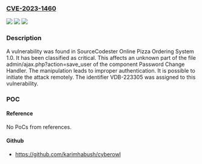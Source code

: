 ### [CVE-2023-1460](https://cve.mitre.org/cgi-bin/cvename.cgi?name=CVE-2023-1460)
![](https://img.shields.io/static/v1?label=Product&message=Online%20Pizza%20Ordering%20System&color=blue)
![](https://img.shields.io/static/v1?label=Version&message=%3D%201.0%20&color=brighgreen)
![](https://img.shields.io/static/v1?label=Vulnerability&message=CWE-287%20Improper%20Authentication&color=brighgreen)

### Description

A vulnerability was found in SourceCodester Online Pizza Ordering System 1.0. It has been classified as critical. This affects an unknown part of the file admin/ajax.php?action=save_user of the component Password Change Handler. The manipulation leads to improper authentication. It is possible to initiate the attack remotely. The identifier VDB-223305 was assigned to this vulnerability.

### POC

#### Reference
No PoCs from references.

#### Github
- https://github.com/karimhabush/cyberowl

